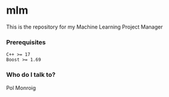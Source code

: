 # mlm #

This is the repository for my Machine Learning Project Manager

### Prerequisites ###

    C++ >= 17
    Boost >= 1.69

### Who do I talk to? ###

Pol Monroig
